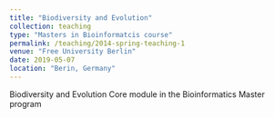 ```yaml
---
title: "Biodiversity and Evolution"
collection: teaching
type: "Masters in Bioinformatcis course"
permalink: /teaching/2014-spring-teaching-1
venue: "Free University Berlin"
date: 2019-05-07
location: "Berin, Germany"
---
```


Biodiversity and Evolution
Core module in the Bioinformatics Master program


